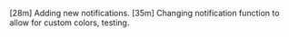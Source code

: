 [28m] Adding new notifications.
[35m] Changing notification function to allow for custom colors, testing.